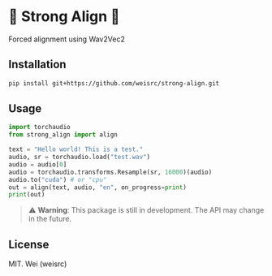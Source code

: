# 🦾 Strong Align 🎯

Forced alignment using Wav2Vec2

## Installation

```bash
pip install git+https://github.com/weisrc/strong-align.git 
```

## Usage

```python
import torchaudio
from strong_align import align

text = "Hello world! This is a test."
audio, sr = torchaudio.load("test.wav")
audio = audio[0]
audio = torchaudio.transforms.Resample(sr, 16000)(audio)
audio.to("cuda") # or "cpu"
out = align(text, audio, "en", on_progress=print)
print(out)
```

> :warning: **Warning**: This package is still in development. The API may change in the future.

## License

MIT. Wei (weisrc)
